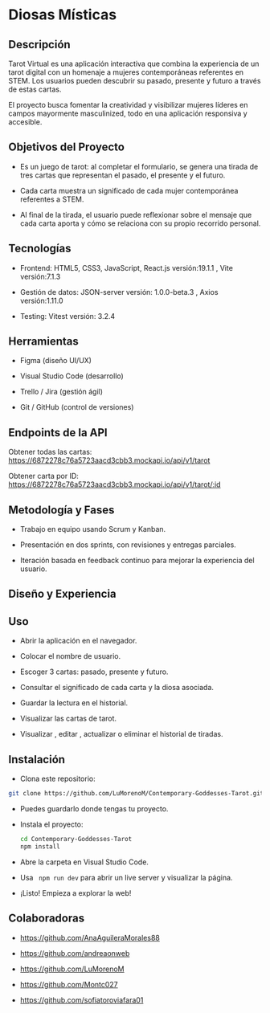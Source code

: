 # Diosas Místicas
## Descripción

Tarot Virtual es una aplicación interactiva que combina la experiencia de un tarot digital con un homenaje a mujeres contemporáneas referentes en STEM. Los usuarios pueden descubrir su pasado, presente y futuro a través de estas cartas.

El proyecto busca fomentar la creatividad y visibilizar mujeres líderes en campos mayormente masculinized, todo en una aplicación responsiva y accesible.

## Objetivos del Proyecto

- Es un juego de tarot: al completar el formulario, se genera una tirada de tres cartas que representan el pasado, el presente y el futuro.

- Cada carta muestra un significado de cada mujer contemporánea referentes a STEM.

- Al final de la tirada, el usuario puede reflexionar sobre el mensaje que cada carta aporta y cómo se relaciona con su propio recorrido personal.
  
## Tecnologías

- Frontend: HTML5, CSS3, JavaScript, React.js versión:19.1.1 , Vite versión:7.1.3

- Gestión de datos: JSON-server versión: 1.0.0-beta.3 , Axios versión:1.11.0

- Testing: Vitest versión: 3.2.4

## Herramientas

- Figma (diseño UI/UX)

- Visual Studio Code (desarrollo)

- Trello / Jira (gestión ágil)

- Git / GitHub (control de versiones)


## Endpoints de la API

Obtener todas las cartas:
https://6872278c76a5723aacd3cbb3.mockapi.io/api/v1/tarot

Obtener carta por ID:
https://6872278c76a5723aacd3cbb3.mockapi.io/api/v1/tarot/:id

## Metodología y Fases

- Trabajo en equipo usando Scrum y Kanban.

- Presentación en dos sprints, con revisiones y entregas parciales.

- Iteración basada en feedback continuo para mejorar la experiencia del usuario.

## Diseño y Experiencia




## Uso 
- Abrir la aplicación en el navegador.

- Colocar el nombre de usuario.

- Escoger 3 cartas: pasado, presente y futuro.

- Consultar el significado de cada carta y la diosa asociada.

- Guardar la lectura en el historial.

- Visualizar las cartas de tarot.
  
- Visualizar , editar , actualizar o eliminar el historial de tiradas.


## Instalación
- Clona este repositorio:

 ```bash 
 git clone https://github.com/LuMorenoM/Contemporary-Goddesses-Tarot.git 
 ```
- Puedes guardarlo donde tengas tu proyecto.

- Instala el proyecto:
  ```bash
  cd Contemporary-Goddesses-Tarot
  npm install
  ```

- Abre la carpeta en Visual Studio Code.

- Usa ``` npm run dev``` para abrir un live server y visualizar la página.

- ¡Listo! Empieza a explorar la web!

## Colaboradoras
- https://github.com/AnaAguileraMorales88 

- https://github.com/andreaonweb

- https://github.com/LuMorenoM

- https://github.com/Montc027

- https://github.com/sofiatoroviafara01
